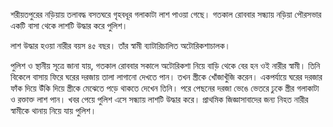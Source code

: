 শরীয়তপুরের নড়িয়ায় তলাবদ্ধ বসতঘরে গৃহবধূর গলাকাটা লাশ পাওয়া গেছে। গতকাল রোববার সন্ধ্যায় নড়িয়া পৌরসভার একটি বাসা থেকে লাশটি উদ্ধার করে পুলিশ।

লাশ উদ্ধার হওয়া নারীর বয়স ৪৫ বছর। তাঁর স্বামী ব্যাটারিচালিত অটোরিকশাচালক।

পুলিশ ও স্থানীয় সূত্রে জানা যায়, গতকাল রোববার সকালে অটোরিকশা নিয়ে বাড়ি থেকে বের হন ওই নারীর স্বামী। তিনি বিকেলে বাসায় ফিরে ঘরের দরজায় তালা লাগানো দেখতে পান। তখন স্ত্রীকে খোঁজাখুঁজি করেন। একপর্যায়ে ঘরের দরজার ফাঁক দিয়ে উঁকি দিয়ে স্ত্রীকে মেঝেতে পড়ে থাকতে দেখেন তিনি। পরে পেছনের দরজা ভেঙে ভেতরে ঢুকে স্ত্রীর গলাকাটা ও রক্তাক্ত লাশ পান। খবর পেয়ে পুলিশ এসে সন্ধ্যায় লাশটি উদ্ধার করে। প্রাথমিক জিজ্ঞাসাবাদের জন্য নিহত নারীর স্বামীকে থানায় নিয়ে যায় পুলিশ।

